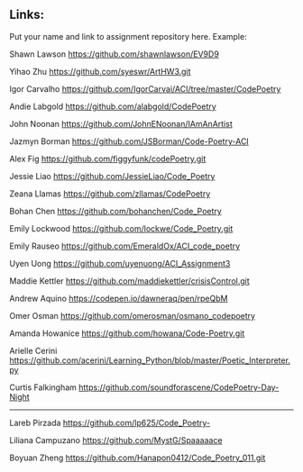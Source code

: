 ## Links:

Put your name and link to assignment repository here. Example:

Shawn Lawson    https://github.com/shawnlawson/EV9D9

Yihao Zhu       https://github.com/syeswr/ArtHW3.git

Igor Carvalho   https://github.com/IgorCarvai/ACI/tree/master/CodePoetry

Andie Labgold   https://github.com/alabgold/CodePoetry

John Noonan   https://github.com/JohnENoonan/IAmAnArtist

Jazmyn Borman	https://github.com/JSBorman/Code-Poetry-ACI

Alex Fig https://github.com/figgyfunk/codePoetry.git

Jessie Liao     https://github.com/JessieLiao/Code_Poetry

Zeana Llamas https://github.com/zllamas/CodePoetry

Bohan Chen https://github.com/bohanchen/Code_Poetry

Emily Lockwood https://github.com/lockwe/Code_Poetry.git

Emily Rauseo https://github.com/EmeraldOx/ACI_code_poetry

Uyen Uong		https://github.com/uyenuong/ACI_Assignment3

Maddie Kettler  https://github.com/maddiekettler/crisisControl.git

Andrew Aquino   https://codepen.io/dawneraq/pen/rpeQbM

Omer Osman https://github.com/omerosman/osmano_codepoetry

Amanda Howanice https://github.com/howana/Code-Poetry.git

Arielle Cerini https://github.com/acerini/Learning_Python/blob/master/Poetic_Interpreter.py

Curtis Falkingham https://github.com/soundforascene/CodePoetry-Day-Night

----
Lareb Pirzada https://github.com/lp625/Code_Poetry-

Liliana Campuzano   https://github.com/MystG/Spaaaaace

Boyuan Zheng        https://github.com/Hanapon0412/Code_Poetry_011.git
